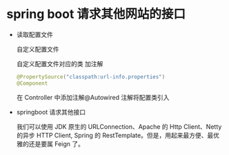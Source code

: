 # spring boot 请求其他网站的接口

- 读取配置文件

  自定义配置文件

  自定义配置文件对应的类 加注解

  ```java
  @PropertySource("classpath:url-info.properties")
  @Component
  ```

  在 Controller 中添加注解@Autowired 注解将配置类引入

- springboot 请求其他接口

  我们可以使用 JDK 原生的 URLConnection、Apache 的 Http Client、Netty 的异步 HTTP Client, Spring 的 RestTemplate。但是，用起来最方便、最优雅的还是要属 Feign 了。
